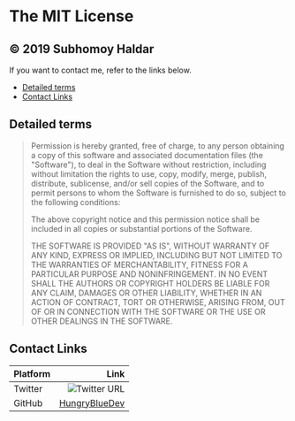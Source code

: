 # The MIT License

## © 2019 Subhomoy Haldar

If you want to contact me, refer to the links below.

-   [Detailed terms](#detailed-terms)
-   [Contact Links](#contact-links)

## Detailed terms

> Permission is hereby granted, free of charge, to any person obtaining a copy of this software and associated documentation files (the "Software"), to deal in the Software without restriction, including without limitation the rights to use, copy, modify, merge, publish, distribute, sublicense, and/or sell copies of the Software, and to permit persons to whom the Software is furnished to do so, subject to the following conditions:
>
> The above copyright notice and this permission notice shall be included in all copies or substantial portions of the Software.
>
> THE SOFTWARE IS PROVIDED "AS IS", WITHOUT WARRANTY OF ANY KIND, EXPRESS OR IMPLIED, INCLUDING BUT NOT LIMITED TO THE WARRANTIES OF MERCHANTABILITY, FITNESS FOR A PARTICULAR PURPOSE AND NONINFRINGEMENT. IN NO EVENT SHALL THE AUTHORS OR COPYRIGHT HOLDERS BE LIABLE FOR ANY CLAIM, DAMAGES OR OTHER LIABILITY, WHETHER IN AN ACTION OF CONTRACT, TORT OR OTHERWISE, ARISING FROM, OUT OF OR IN CONNECTION WITH THE SOFTWARE OR THE USE OR OTHER DEALINGS IN THE SOFTWARE.

## Contact Links

| Platform |                                                                                    Link |
| -------- | --------------------------------------------------------------------------------------: |
| Twitter  | ![Twitter URL](https://img.shields.io/twitter/url/https/hungrybluedev.svg?style=social) |
| GitHub   |                                   [HungryBlueDev](https://github.com/HungryBlueDev) |
